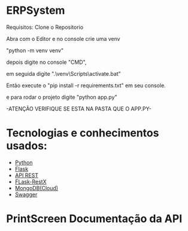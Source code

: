 # ERPSystem

Requisitos:
Clone o Repositorio

Abra com o Editor e no console crie uma venv

"python -m venv venv"

depois digite no console "CMD",

em seguida digite ".\venv\Scripts\activate.bat"

Então execute o "pip install -r requirements.txt" em seu console.

e para rodar o projeto digite "python app.py"

-ATENÇÃO VERIFIQUE SE ESTA NA PASTA QUE O APP.PY-

# Tecnologias e conhecimentos usados:

- [Python](https://docs.python.org/pt-br/3/tutorial/)
- [Flask](https://flask.palletsprojects.com/en/2.1.x/)
- [API REST](https://flask-restx.readthedocs.io/en/latest/)
- [FLask-RestX](https://flask-restx.readthedocs.io/en/latest/)
- [MongoDB(Cloud)](https://www.mongodb.com/docs/)
- [Swagger](https://swagger.io/docs/)

# PrintScreen Documentação da API


